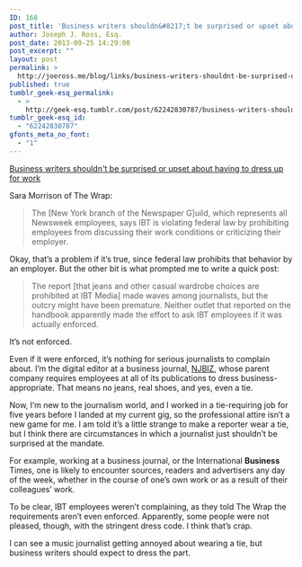 ```yaml
---
ID: 168
post_title: 'Business writers shouldn&#8217;t be surprised or upset about having to dress up for work'
author: Joseph J. Ross, Esq.
post_date: 2013-09-25 14:29:00
post_excerpt: ""
layout: post
permalink: >
  http://joeross.me/blog/links/business-writers-shouldnt-be-surprised-or-upset/
published: true
tumblr_geek-esq_permalink:
  - >
    http://geek-esq.tumblr.com/post/62242830787/business-writers-shouldnt-be-surprised-or-upset
tumblr_geek-esq_id:
  - "62242830787"
gfonts_meta_no_font:
  - "1"
---
```

<a href='http://www.thewrap.com/ibt-medias-dress-code-covers-up-more-serious-issues/'>Business writers shouldn't be surprised or upset about having to dress up for work</a><div class="link_description"><p>Sara Morrison of The Wrap:</p>

<blockquote>
<p><span>The [New York branch of the Newspaper G]uild, which represents all Newsweek employees, says IBT is violating federal law by prohibiting employees from discussing their work conditions or criticizing their employer.</span></p>
</blockquote>

<p><span>Okay, that&#8217;s a problem if it&#8217;s true, since federal law prohibits that behavior by an employer. But the other bit is what prompted me to write a quick post:</span></p>

<blockquote>
<p><span>The report [that jeans and other casual wardrobe choices are prohibited at IBT Media] made waves among journalists, but the outcry might have been premature. Neither outlet that reported on the handbook apparently made the effort to ask IBT employees if it was actually enforced.</span></p>
</blockquote>

<p>It&#8217;s not enforced.</p>

<p><span>Even if it were enforced, it&#8217;s nothing for serious journalists to complain about. I&#8217;m the digital editor at a business journal, <a href="http://njbiz.com" target="_blank">NJBIZ</a>, whose parent company requires employees at all of its publications to dress business-appropriate. That means no jeans, real shoes, and yes, even a tie.</span></p>

<p>Now, I&#8217;m new to the journalism world, and I worked in a tie-requiring job for five years before I landed at my current gig, so the professional attire isn&#8217;t a new game for me. I am told it&#8217;s a little strange to make a reporter wear a tie, but I think there are circumstances in which a journalist just shouldn&#8217;t be surprised at the mandate.</p>

<p>For example, working at a business journal, or the International <strong>Business</strong> Times, one is likely to encounter sources, readers and advertisers any day of the week, whether in the course of one&#8217;s own work or as a result of their colleagues&#8217; work.</p>

<p>To be clear, IBT employees weren&#8217;t complaining, as they told The Wrap the requirements aren&#8217;t even enforced. Apparently, some people were not pleased, though, with the stringent dress code. I think that&#8217;s crap.</p>

<p>I can see a music journalist getting annoyed about wearing a tie, but business writers should expect to dress the part.</p></div>